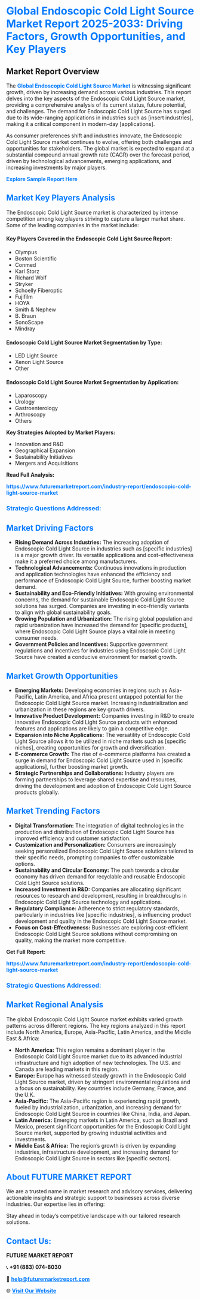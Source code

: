 <h1 style="color: #007BFF;">Global Endoscopic Cold Light Source Market Report 2025-2033: Driving Factors, Growth Opportunities, and Key Players</h1>

<section id="overview">
<h2>Market Report Overview</h2>
<p>The <a href="https://www.futuremarketreport.com/industry-report/endoscopic-cold-light-source-market" style="color: #007BFF; text-decoration: none;"><strong>Global Endoscopic Cold Light Source Market</strong></a> is witnessing significant growth, driven by increasing demand across various industries. This report delves into the key aspects of the Endoscopic Cold Light Source market, providing a comprehensive analysis of its current status, future potential, and challenges. The demand for Endoscopic Cold Light Source has surged due to its wide-ranging applications in industries such as [insert industries], making it a critical component in modern-day [applications].</p>
<p>As consumer preferences shift and industries innovate, the Endoscopic Cold Light Source market continues to evolve, offering both challenges and opportunities for stakeholders. The global market is expected to expand at a substantial compound annual growth rate (CAGR) over the forecast period, driven by technological advancements, emerging applications, and increasing investments by major players.</p>
</section>

<section id="overview">
<p><a href="https://www.futuremarketreport.com/request-sample/reportId=80130" style="color: #007BFF; text-decoration: none;"><strong>Explore Sample Report Here</strong></a></p>
</section>

<section id="key-players">
<h2 style="color: #007BFF;">Market Key Players Analysis</h2>
<p>The Endoscopic Cold Light Source market is characterized by intense competition among key players striving to capture a larger market share. Some of the leading companies in the market include:</p>
<h4>Key Players Covered in the Endoscopic Cold Light Source Report:</h4>
<ul><li>Olympus</li><li>Boston Scientific</li><li>Conmed</li><li>Karl Storz</li><li>Richard Wolf</li><li>Stryker</li><li>Schoelly Fiberoptic</li><li>Fujifilm</li><li>HOYA</li><li>Smith &amp; Nephew</li><li>B. Braun</li><li>SonoScape</li><li>Mindray</li></ul>
<h4>Endoscopic Cold Light Source Market Segmentation by Type:</h4>
<ul><li>LED Light Source</li><li>Xenon Light Source</li><li>Other</li></ul>

<h4>Endoscopic Cold Light Source Market Segmentation by Application:</h4>
<ul><li>Laparoscopy</li><li>Urology</li><li>Gastroenterology</li><li>Arthroscopy</li><li>Others</li></ul>
<p><strong>Key Strategies Adopted by Market Players:</strong></p>
<ul>
<li>Innovation and R&D</li>
<li>Geographical Expansion</li>
<li>Sustainability Initiatives</li>
<li>Mergers and Acquisitions</li>
</ul>
</section>

<section>
<p><strong>Read Full Analysis: </strong></p><a href="https://www.futuremarketreport.com/industry-report/endoscopic-cold-light-source-market" style="color: #007BFF; text-decoration: none;"><strong>https://www.futuremarketreport.com/industry-report/endoscopic-cold-light-source-market</strong></a>
<h3 style="color: #007BFF;">Strategic Questions Addressed:</h3>
</section>

<section id="driving-factors">
<h2 style="color: #007BFF;">Market Driving Factors</h2>
<ul>
<li><strong>Rising Demand Across Industries:</strong> The increasing adoption of Endoscopic Cold Light Source in industries such as [specific industries] is a major growth driver. Its versatile applications and cost-effectiveness make it a preferred choice among manufacturers.</li>
<li><strong>Technological Advancements:</strong> Continuous innovations in production and application technologies have enhanced the efficiency and performance of Endoscopic Cold Light Source, further boosting market demand.</li>
<li><strong>Sustainability and Eco-Friendly Initiatives:</strong> With growing environmental concerns, the demand for sustainable Endoscopic Cold Light Source solutions has surged. Companies are investing in eco-friendly variants to align with global sustainability goals.</li>
<li><strong>Growing Population and Urbanization:</strong> The rising global population and rapid urbanization have increased the demand for [specific products], where Endoscopic Cold Light Source plays a vital role in meeting consumer needs.</li>
<li><strong>Government Policies and Incentives:</strong> Supportive government regulations and incentives for industries using Endoscopic Cold Light Source have created a conducive environment for market growth.</li>
</ul>
</section>

<section id="growth-opportunities">
<h2 style="color: #007BFF;">Market Growth Opportunities</h2>
<ul>
<li><strong>Emerging Markets:</strong> Developing economies in regions such as Asia-Pacific, Latin America, and Africa present untapped potential for the Endoscopic Cold Light Source market. Increasing industrialization and urbanization in these regions are key growth drivers.</li>
<li><strong>Innovative Product Development:</strong> Companies investing in R&D to create innovative Endoscopic Cold Light Source products with enhanced features and applications are likely to gain a competitive edge.</li>
<li><strong>Expansion into Niche Applications:</strong> The versatility of Endoscopic Cold Light Source allows it to be utilized in niche markets such as [specific niches], creating opportunities for growth and diversification.</li>
<li><strong>E-commerce Growth:</strong> The rise of e-commerce platforms has created a surge in demand for Endoscopic Cold Light Source used in [specific applications], further boosting market growth.</li>
<li><strong>Strategic Partnerships and Collaborations:</strong> Industry players are forming partnerships to leverage shared expertise and resources, driving the development and adoption of Endoscopic Cold Light Source products globally.</li>
</ul>
</section>

<section id="trending-factors">
<h2 style="color: #007BFF;">Market Trending Factors</h2>
<ul>
<li><strong>Digital Transformation:</strong> The integration of digital technologies in the production and distribution of Endoscopic Cold Light Source has improved efficiency and customer satisfaction.</li>
<li><strong>Customization and Personalization:</strong> Consumers are increasingly seeking personalized Endoscopic Cold Light Source solutions tailored to their specific needs, prompting companies to offer customizable options.</li>
<li><strong>Sustainability and Circular Economy:</strong> The push towards a circular economy has driven demand for recyclable and reusable Endoscopic Cold Light Source solutions.</li>
<li><strong>Increased Investment in R&D:</strong> Companies are allocating significant resources to research and development, resulting in breakthroughs in Endoscopic Cold Light Source technology and applications.</li>
<li><strong>Regulatory Compliance:</strong> Adherence to strict regulatory standards, particularly in industries like [specific industries], is influencing product development and quality in the Endoscopic Cold Light Source market.</li>
<li><strong>Focus on Cost-Effectiveness:</strong> Businesses are exploring cost-efficient Endoscopic Cold Light Source solutions without compromising on quality, making the market more competitive.</li>
</ul>
</section>

<section>
<p><strong>Get Full Report: </strong></p><a href="https://www.futuremarketreport.com/industry-report/endoscopic-cold-light-source-market" style="color: #007BFF; text-decoration: none;"><strong>https://www.futuremarketreport.com/industry-report/endoscopic-cold-light-source-market</strong></a>
<h3 style="color: #007BFF;">Strategic Questions Addressed:</h3>
</section>


<section id="regional-analysis">
<h2 style="color: #007BFF;">Market Regional Analysis</h2>
<p>The global Endoscopic Cold Light Source market exhibits varied growth patterns across different regions. The key regions analyzed in this report include North America, Europe, Asia-Pacific, Latin America, and the Middle East & Africa:</p>
<ul>
<li><strong>North America:</strong> This region remains a dominant player in the Endoscopic Cold Light Source market due to its advanced industrial infrastructure and high adoption of new technologies. The U.S. and Canada are leading markets in this region.</li>
<li><strong>Europe:</strong> Europe has witnessed steady growth in the Endoscopic Cold Light Source market, driven by stringent environmental regulations and a focus on sustainability. Key countries include Germany, France, and the U.K.</li>
<li><strong>Asia-Pacific:</strong> The Asia-Pacific region is experiencing rapid growth, fueled by industrialization, urbanization, and increasing demand for Endoscopic Cold Light Source in countries like China, India, and Japan.</li>
<li><strong>Latin America:</strong> Emerging markets in Latin America, such as Brazil and Mexico, present significant opportunities for the Endoscopic Cold Light Source market, supported by growing industrial activities and investments.</li>
<li><strong>Middle East & Africa:</strong> The region’s growth is driven by expanding industries, infrastructure development, and increasing demand for Endoscopic Cold Light Source in sectors like [specific sectors].</li>
</ul>
</section>

<footer>
<h2 style="color: #007BFF;">About FUTURE MARKET REPORT</h2>
<p>We are a trusted name in market research and advisory services, delivering actionable insights and strategic support to businesses across diverse industries. Our expertise lies in offering:</p>

<p>Stay ahead in today’s competitive landscape with our tailored research solutions.</p>

<h2 style="color: #007BFF;">Contact Us:</h2>
<p><strong>FUTURE MARKET REPORT</strong></p>
<p>📞 <strong>+91 (883) 074-8030</strong></p>
<p>📧 <strong><a href="mailto:help@futuremarketreport.com" style="color: #007BFF;">help@futuremarketreport.com</a></strong></p>
<p>🌐 <strong><a href="https://www.futuremarketreport.com/" style="color: #007BFF;">Visit Our Website</a></strong></p>
</footer>